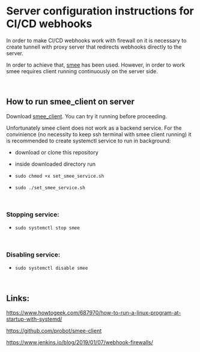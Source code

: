 # Server configuration instructions for CI/CD webhooks

In order to make CI/CD webhooks work with firewall on it is necessary to create tunnell with proxy server that redirects webhooks directly to the server.

In order to achieve that, <a href="https://github.com/probot/smee.io">smee</a> has been used. However, in order to work smee requires client running continuously on the server side.

<br>

## How to run smee_client on server

Download <a href="https://github.com/probot/smee-client">smee_client</a>. You can try it running before proceeding. 

Unfortunately smee client does not work as a backend service. For the convinience (no necessity to keep ssh terminal with smee client running) it is recommended to create systemctl service to run in background:

- download or clone this repository
- inside downloaded directory run
    
- `sudo chmod +x set_smee_service.sh`

- `sudo ./set_smee_service.sh`

<br>

### Stopping service:

- `sudo systemctl stop smee`

<br>

### Disabling service:

- `sudo systemctl disable smee`

<br>

## Links:
https://www.howtogeek.com/687970/how-to-run-a-linux-program-at-startup-with-systemd/

https://github.com/probot/smee-client

https://www.jenkins.io/blog/2019/01/07/webhook-firewalls/
